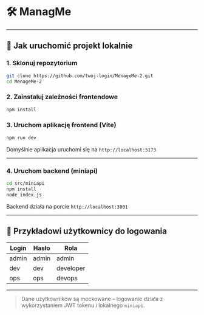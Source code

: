 # 🛠️ ManagMe 

---

## 🔧 Jak uruchomić projekt lokalnie

### 1. Sklonuj repozytorium

```bash
git clone https://github.com/twoj-login/MenageMe-2.git
cd MenageMe-2
```

### 2. Zainstaluj zależności frontendowe

```bash
npm install
```

### 3. Uruchom aplikację frontend (Vite)

```bash
npm run dev
```

Domyślnie aplikacja uruchomi się na `http://localhost:5173`

---

### 4. Uruchom backend (miniapi)

```bash
cd src/miniapi
npm install
node index.js
```

Backend działa na porcie `http://localhost:3001`

---

## 👤 Przykładowi użytkownicy do logowania

| Login | Hasło | Rola      |
|-------|-------|-----------|
| admin | admin | admin     |
| dev   | dev   | developer |
| ops   | ops   | devops    |

---

> Dane użytkowników są mockowane – logowanie działa z wykorzystaniem JWT tokenu i lokalnego `miniapi`.

